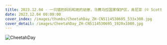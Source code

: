 ```yaml
---
title: 2023.12.04 - 一只猎豹妈妈和她的幼崽，马赛马拉国家保护区，肯尼亚 (© Scott Davis/Tandem Stills + Motion)
date: 2023.12.04 00:00:00
cover_index: /images/thumbs/CheetahDay_ZH-CN5114530695_533x300.jpg
cover_detail: /images/CheetahDay_ZH-CN5114530695_1920x1080.jpg
---
```


![CheetahDay](/images/CheetahDay_ZH-CN5114530695_1920x1080.jpg)
